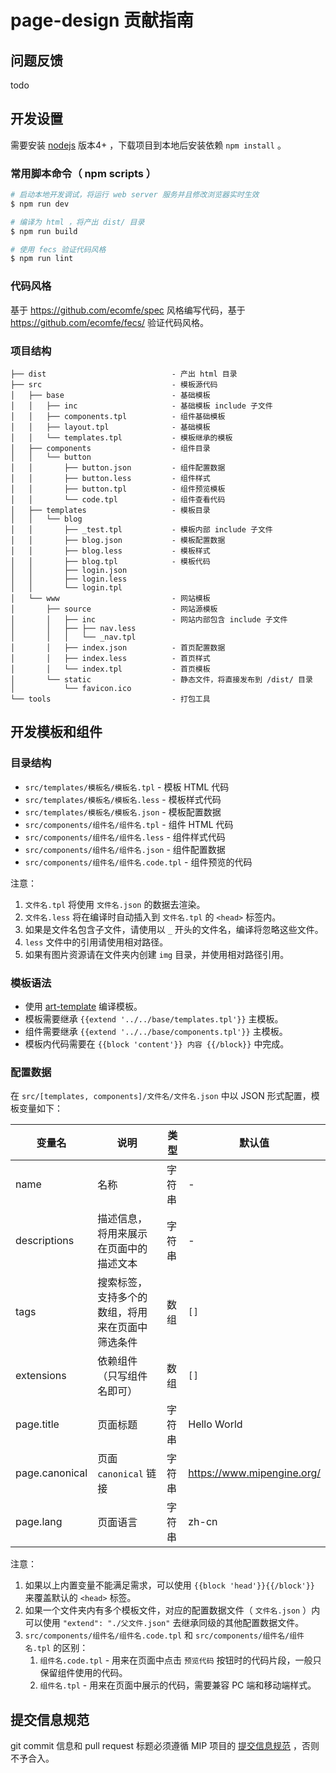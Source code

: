 # page-design 贡献指南

## 问题反馈

todo

## 开发设置

需要安装 [nodejs](https://nodejs.org/) 版本4+ ，下载项目到本地后安装依赖 `npm install` 。

### 常用脚本命令（ npm scripts ）

``` bash
# 启动本地开发调试，将运行 web server 服务并且修改浏览器实时生效
$ npm run dev

# 编译为 html ，将产出 dist/ 目录
$ npm run build

# 使用 fecs 验证代码风格
$ npm run lint
```

### 代码风格

基于 <https://github.com/ecomfe/spec> 风格编写代码，基于 <https://github.com/ecomfe/fecs/> 验证代码风格。

### 项目结构

```
├── dist                            - 产出 html 目录
├── src                             - 模板源代码
│   ├── base                        - 基础模板
│   │   ├── inc                     - 基础模板 include 子文件
│   │   ├── components.tpl          - 组件基础模板
│   │   ├── layout.tpl              - 基础模板
│   │   └── templates.tpl           - 模板继承的模板
│   ├── components                  - 组件目录
│   │   └── button
│   │       ├── button.json         - 组件配置数据
│   │       ├── button.less         - 组件样式
│   │       ├── button.tpl          - 组件预览模板
│   │       └── code.tpl            - 组件查看代码
│   ├── templates                   - 模板目录
│   │   └── blog
│   │       ├── _test.tpl           - 模板内部 include 子文件
│   │       ├── blog.json           - 模板配置数据
│   │       ├── blog.less           - 模板样式
│   │       ├── blog.tpl            - 模板代码
│   │       ├── login.json
│   │       ├── login.less
│   │       └── login.tpl
│   └── www                         - 网站模板
│       ├── source                  - 网站源模板
│       │   ├── inc                 - 网站内部包含 include 子文件
│       │   ├── ├── nav.less
│       │   │   └── _nav.tpl
│       │   ├── index.json          - 首页配置数据
│       │   ├── index.less          - 首页样式
│       │   └── index.tpl           - 首页模板
│       └── static                  - 静态文件，将直接发布到 /dist/ 目录
│           └── favicon.ico
└── tools                           - 打包工具
```

## 开发模板和组件

### 目录结构

- `src/templates/模板名/模板名.tpl`           - 模板 HTML 代码
- `src/templates/模板名/模板名.less`          - 模板样式代码
- `src/templates/模板名/模板名.json`          - 模板配置数据
- `src/components/组件名/组件名.tpl`          - 组件 HTML 代码
- `src/components/组件名/组件名.less`         - 组件样式代码
- `src/components/组件名/组件名.json`         - 组件配置数据
- `src/components/组件名/组件名.code.tpl`     - 组件预览的代码

注意：

1. `文件名.tpl` 将使用 `文件名.json` 的数据去渲染。
1. `文件名.less` 将在编译时自动插入到 `文件名.tpl` 的 `<head>` 标签内。
1. 如果是文件名包含子文件，请使用以 `_` 开头的文件名，编译将忽略这些文件。
1. `less` 文件中的引用请使用相对路径。
1. 如果有图片资源请在文件夹内创建 `img` 目录，并使用相对路径引用。

### 模板语法

- 使用 [art-template](https://github.com/aui/art-template) 编译模板。
- 模板需要继承 `{{extend '../../base/templates.tpl'}}` 主模板。
- 组件需要继承 `{{extend '../../base/components.tpl'}}` 主模板。
- 模板内代码需要在 `{{block 'content'}} 内容 {{/block}}` 中完成。

### 配置数据

在 `src/[templates, components]/文件名/文件名.json` 中以 JSON 形式配置，模板变量如下：

变量名 | 说明 | 类型 | 默认值
--- | --- | --- | ---
name | 名称 | 字符串 | -
descriptions | 描述信息，将用来展示在页面中的描述文本 | 字符串 | -
tags | 搜索标签，支持多个的数组，将用来在页面中筛选条件 | 数组 | `[]`
extensions | 依赖组件（只写组件名即可） | 数组 | `[]`
page.title | 页面标题 | 字符串 | Hello World
page.canonical | 页面 `canonical` 链接 | 字符串 | https://www.mipengine.org/
page.lang | 页面语言 | 字符串 | zh-cn

注意：

1. 如果以上内置变量不能满足需求，可以使用 `{{block 'head'}}{{/block'}}` 来覆盖默认的 `<head>` 标签。
1. 如果一个文件夹内有多个模板文件，对应的配置数据文件（ `文件名.json` ）内可以使用 `"extend": "./父文件.json"` 去继承同级的其他配置数据文件。
1. `src/components/组件名/组件名.code.tpl` 和 `src/components/组件名/组件名.tpl` 的区别：
    1. `组件名.code.tpl` - 用来在页面中点击 `预览代码` 按钮时的代码片段，一般只保留组件使用的代码。
    1. `组件名.tpl` - 用来在页面中展示的代码，需要兼容 PC 端和移动端样式。
    

## 提交信息规范

git commit 信息和 pull request 标题必须遵循 MIP 项目的 [提交信息规范](https://github.com/mipengine/spec/blob/master/docs/commit-message-spec.md) ，否则不予合入。
